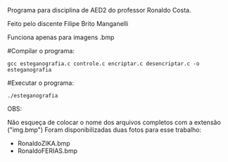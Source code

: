 Programa para disciplina de AED2 do professor Ronaldo Costa.

Feito pelo discente Filipe Brito Manganelli

Funciona apenas para imagens .bmp

#Compilar o programa:

	gcc esteganografia.c controle.c encriptar.c desencriptar.c -o esteganografia

#Executar o programa:

  	./esteganografia

OBS:

Não esqueça de colocar o nome dos arquivos completos com a extensão ("img.bmp")
Foram disponibilizadas duas fotos para esse trabalho: 
- RonaldoZIKA.bmp
- RonaldoFERIAS.bmp

